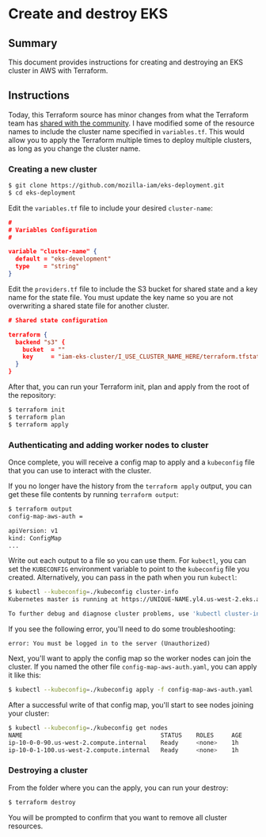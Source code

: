 # Create and destroy EKS

## Summary

This document provides instructions for creating and destroying an EKS cluster
in AWS with Terraform.

## Instructions

Today, this Terraform source has minor changes from what the Terraform team has
[shared with the
community](https://github.com/terraform-providers/terraform-provider-aws/tree/master/examples/eks-getting-started).
I have modified some of the resource names to include the cluster name specified
in `variables.tf`. This would allow you to apply the Terraform multiple times to
deploy multiple clusters, as long as you change the cluster name.

### Creating a new cluster

```sh
$ git clone https://github.com/mozilla-iam/eks-deployment.git
$ cd eks-deployment
```

Edit the `variables.tf` file to include your desired `cluster-name`:

```json
#
# Variables Configuration
#

variable "cluster-name" {
  default = "eks-development"
  type    = "string"
}
```

Edit the `providers.tf` file to include the S3 bucket for shared state and a
key name for the state file. You must update the key name so you are not
overwriting a shared state file for another cluster.

```json
# Shared state configuration

terraform {
  backend "s3" {
    bucket  = ""
    key     = "iam-eks-cluster/I_USE_CLUSTER_NAME_HERE/terraform.tfstate"
  }
}
```

After that, you can run your Terraform init, plan and apply from the root of the
repository:

```sh
$ terraform init
$ terraform plan
$ terraform apply
```

### Authenticating and adding worker nodes to cluster

Once complete, you will receive a config map to apply and a `kubeconfig` file
that you can use to interact with the cluster.

If you no longer have the history from the `terraform apply` output, you can get
these file contents by running `terraform output`:

```sh
$ terraform output
config-map-aws-auth =

apiVersion: v1
kind: ConfigMap
...
```

Write out each output to a file so you can use them. For `kubectl`, you can set
the `KUBECONFIG` environment variable to point to the `kubeconfig` file you
created. Alternatively, you can pass in the path when you run `kubectl`:

```sh
$ kubectl --kubeconfig=./kubeconfig cluster-info
Kubernetes master is running at https://UNIQUE-NAME.yl4.us-west-2.eks.amazonaws.com

To further debug and diagnose cluster problems, use 'kubectl cluster-info dump'.
```

If you see the following error, you'll need to do some troubleshooting:

```
error: You must be logged in to the server (Unauthorized)
```

Next, you'll want to apply the config map so the worker nodes can join the
cluster. If you named the other file `config-map-aws-auth.yaml`, you can apply
it like this:

```sh
$ kubectl --kubeconfig=./kubeconfig apply -f config-map-aws-auth.yaml
```

After a successful write of that config map, you'll start to see nodes joining
your cluster:

```sh
$ kubectl --kubeconfig=./kubeconfig get nodes
NAME                                       STATUS    ROLES     AGE       VERSION
ip-10-0-0-90.us-west-2.compute.internal    Ready     <none>    1h        v1.10.3
ip-10-0-1-100.us-west-2.compute.internal   Ready     <none>    1h        v1.10.3
```

### Destroying a cluster

From the folder where you can the apply, you can run your destroy:

```sh
$ terraform destroy
```

You will be prompted to confirm that you want to remove all cluster resources.

